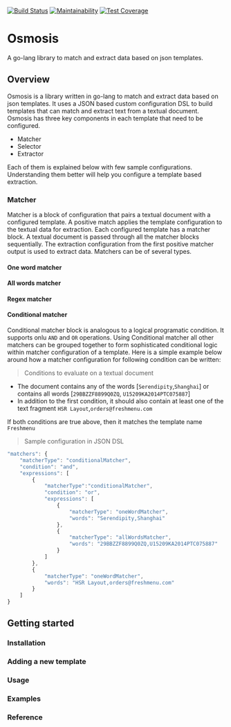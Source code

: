 [![Build Status](https://travis-ci.org/priyaaank/osmosis.svg?branch=master)](https://travis-ci.org/priyaaank/osmosis)
[![Maintainability](https://api.codeclimate.com/v1/badges/2ff78eb41e08b7dff42d/maintainability)](https://codeclimate.com/github/priyaaank/osmosis/maintainability)
[![Test Coverage](https://api.codeclimate.com/v1/badges/2ff78eb41e08b7dff42d/test_coverage)](https://codeclimate.com/github/priyaaank/osmosis/test_coverage)

# Osmosis

A go-lang library to match and extract data based on json templates.

## Overview

Osmosis is a library written in go-lang to match and extract data based on json templates. It uses a JSON based custom configuration DSL to build templates that can match and extract text from a textual document. Osmosis has three key components in each template that need to be configured. 

* Matcher
* Selector
* Extractor

Each of them is explained below with few sample configurations. Understanding them better will help you configure a template based extraction. 

### Matcher

Matcher is a block of configuration that pairs a textual document with a configured template. A positive match applies the template configuration to the textual data for extraction. Each configured template has a matcher block. A textual document is passed through all the matcher blocks sequentially. The extraction configuration from the first positive matcher output is used to extract data. Matchers can be of several types. 

#### One word matcher


#### All words matcher


#### Regex matcher

#### Conditional matcher

Conditional matcher block is analogous to a logical programatic condition. It supports onlu `AND` and `OR` operations. Using Conditional matcher all other matchers can be grouped together to form sophisticated conditional logic within matcher configuration of a template. Here is a simple example below around how a matcher configuration for following condition can be written:

> Conditions to evaluate on a textual document

* The document contains any of the words [`Serendipity`,`Shanghai`] or contains all words [`29BBZZF8899Q0ZQ`, `U15209KA2014PTC075887`]
* In addition to the first condition, it should also contain at least one of the text fragment `HSR Layout`,`orders@freshmenu.com`

If both conditions are true above, then it matches the template name `Freshmenu`

> Sample configuration in JSON DSL

```js
"matchers": {
    "matcherType": "conditionalMatcher",
    "condition": "and",
    "expressions": [
        {
            "matcherType":"conditionalMatcher",
            "condition": "or",
            "expressions": [
                {
                    "matcherType": "oneWordMatcher",
                    "words": "Serendipity,Shanghai"
                },
                {
                    "matcherType": "allWordsMatcher",
                    "words": "29BBZZF8899Q0ZQ,U15209KA2014PTC075887"
                }
            ]
        },
        {
            "matcherType": "oneWordMatcher",
            "words": "HSR Layout,orders@freshmenu.com"
        }
    ]
}
```



## Getting started


### Installation


### Adding a new template


### Usage


### Examples


### Reference
